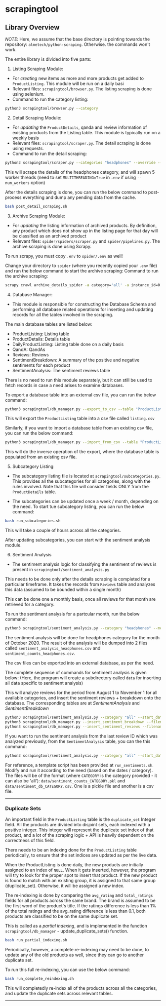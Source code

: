 # scrapingtool

## Library Overview

*NOTE*: Here, we assume that the base directory is pointing towards the repository: `almetech/python-scraping`. Otherwise. the commands won't work.

The entire library is divided into five parts:

1. Listing Scraping Module:

* For *creating* new items as more and more products get added to `ProductListing`. This module will be run on a daily basi
* Relevant files: `scrapingtool/browser.py`. The listing scraping is done using selenium.
* Command to run the category listing:

```bash
python3 scrapingtool/browser.py --category
```

2. Detail Scraping Module:

* For *updating* the `ProductDetails`, qanda and review information of existing products from the Listing table. This module is typically run on a weekly basis
* Relevant files: `scrapingtool/scraper.py`. The detail scraping is done using requests.
* Command to run the detail scraping:

```bash
python3 scrapingtool/scraper.py --categories "headphones" --override --listing --detail --no_listing --num_workers 5
```

This will scrape the details of the headphones category, and will spawn 5 worker threads (need to set `MULTITHREADING=True` in `.env` if using `--num_workers` option)

After the details scraping is done, you can run the below command to post-process everything and dump any pending data from the cache.

```bash
bash post_detail_scraping.sh
```

3. Archive Scraping Module:

* For *updating* the listing information of archived products. By definition, any product which does not show up in the listing page for that day will be classified as an archived product
* Relevant files: `spider/spiders/scraper.py` and `spider/pipelines.py`. The archive scraping is done using Scrapy.

To run scrapy, you must copy `.env` to `spider/.env` as well!

Change your directory to `spider` (where you recently copied your `.env` file) and run the below command to start the archive scraping:
Command to run the archive scraping:

```bash
scrapy crawl archive_details_spider -a category='all' -a instance_id=0 -a start_idx=0 -a end_idx=5 -o output.csv
```

4. Database Manager:

* This module is responsible for constructing the Database Schema and performing all database related operations for inserting and updating records for all the tables involved in the scraping.

The main database tables are listed below:

* ProductListing: Listing table
* ProductDetails: Details table
* DailyProductListing: Listing table done on a daily basis
* QandA: QandAs
* Reviews: Reviews
* SentimentBreakdown: A summary of the positive and negative sentiments for each product
* SentimentAnalysis: The sentiment reviews table

There is no need to run this module separately, but it can still be used to fetch records in case a need arises to examine databases.

To export a database table into an external csv file, you can run the below command:

```bash
python3 scrapingtool/db_manager.py --export_to_csv --table "ProductListing" --csv "listing.csv"
```

This will export the `ProductListing` table into a csv file called `listing.csv`

Similarly, if you want to import a database table from an existing csv file, you can run the below command:

```bash
python3 scrapingtool/db_manager.py --import_from_csv --table "ProductListing" --csv "updated_listing.csv"
```

This will do the inverse operation of the export, where the database table is populated from an existing csv file.


5. Subcategory Listing

* The subcategory listing file is located at `scrapingtool/subcategories.py`. This provides all the subcategories for all categories, along with the rules involved. Note that this file will consider fields ONLY from the `ProductDetails` table.

* The subcategories can be updated once a week / month, depending on the need. To start tue subcategory listing, you can run the below command:

```bash
bash run_subcategories.sh
```

This will take a couple of hours across all the categories.

After updating subcategories, you can start with the sentiment analysis module.


6. Sentiment Analysis

* The sentiment analysis logic for classifying the sentiment of reviews is present in `scrapingtool/sentiment_analysis.py`

This needs to be done only after the details scraping is completed for a particular timeframe. It takes the records from `Reviews` table and analyzes this data (assumed to be bounded within a single month)

This can be done one a monthly basis, once all reviews for that month are retrieved for a category.

To run the sentiment analysis for a partcular month, run the below command:

```bash
python3 scrapingtool/sentiment_analysis.py --category "headphones" --month 10 --year 2020
```

The sentiment analysis will be done for headphones category for the month of October 2020.
The result of the analysis will be dumped into 2 files called `sentiment_analysis_headphones.csv` and `sentiment_counts_headphones.csv`.

The csv files can be exported into an external database, as per the need.

The complete sequence of commands for sentiment analysis is given below: (Here, the program will create a subdirectory called `data` for inserting all data specific to sentiment analysis)

This will analyze reviews for the period from August 1 to November 1 for all available categories, and insert the sentiment reviews + breakdown onto the database. The corresponding tables are at *SentimentAnalysis* and *SentimentBreakdown*

```bash
python3 scrapingtool/sentiment_analysis.py --category "all" --start_date "2020-08-01" --end_date "2020-11-01"
python3 scrapingtool/db_manager.py --insert_sentiment_breakdown --filename "data/sentiment_counts_all.pkl"
python3 scrapingtool/db_manager.py --insert_sentiment_reviews --filename "data/sentiment_db_all.csv"
```

If you want to run the sentiment analysis from the last review ID which was analyzed previously, from the `SentimentAnalysis` table, you can the this command:

```bash
python3 scrapingtool/sentiment_analysis.py --category "all" --start_date "2020-08-01" --end_date "2020-11-01" --last_review
```

For reference, a template script has been provided at `run_sentiments.sh`. Modify and run it according to the need (based on the dates / category).
The files will be of the format (where `CATEGORY` is the category provided - it can also be 'all'): `data/sentiment_counts_CATEGORY.pkl` and `data/sentiment_db_CATEGORY.csv`. One is a pickle file and another is a csv file.

**********************


### Duplicate Sets

An important field in the `ProductListing` table is the `duplicate_set` Integer field. All the products are divided into disjoint sets, each indexed with a positive integer. This integer will represent the duplicate set index of that product, and a lot of the scraping logic + API is heavily dependent on the correctness of this field.

There needs to be an indexing done for the `ProductListing` table periodically, to ensure that the set indices are updated as per the live data.

When the ProductListing is done daily, the new products are initially assigned to an index of `NULL`. When it gets inserted, however, the program will try to look for the proper spot to insert that product. If the new product is found to match with an existing group, it is assigned to that same group (duplicate_set). Otherwise, it will be assigned a new index.

The re-indexing is done by comparing the `avg_rating` and `total_ratings` fields for all products across the same brand. The brand is assumed to be the first word of the product's title. If the ratings difference is less than 1% of the total ratings and the avg_rating difference is less than 0.1, both products are classified to be on the same duplicate set.

This is called as a *partial indexing*, and is implemented in the function `scrapingtool/db_manager` - update_duplicate_sets() function.

```bash
bash run_partial_indexing.sh
```

Periodically, however, a complete re-indexing may need to be done, to update any of the old products as well, since they can go to another duplicate set.

To run this full re-indexing, you can use the below command:

```bash
bash run_complete_reindexing.sh
```

This will completedly re-index all of the products across all the categories, and update the duplicate sets across relevant tables.

*************